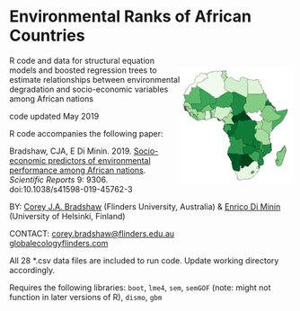 # Environmental Ranks of African Countries
<img align="right" src="AfricaENV.png" alt="Africa Environmental Index" width="200" style="margin-top: 20px">

R code and data for structural equation models and boosted regression trees to estimate relationships between environmental degradation and socio-economic variables among African nations

code updated May 2019

R code accompanies the following paper:

Bradshaw, CJA, E Di Minin. 2019. <a href="http://doi.org/10.1038/s41598-019-45762-3">Socio-economic predictors of environmental performance among African nations</a>. <em>Scientific Reports</em> 9: 9306. doi:10.1038/s41598-019-45762-3

BY: <a href="https://scholar.google.com.au/citations?hl=en&user=1sO0O3wAAAAJ&view_op=list_works&sortby=pubdate">Corey J.A. Bradshaw</a> (Flinders University, Australia) & <a href="https://scholar.google.com.au/citations?hl=en&user=rztzLosAAAAJ">Enrico Di Minin</a> (University of Helsinki, Finland)

CONTACT: corey.bradshaw@flinders.edu.au
<br>
<a href="http://globalecologyflinders.com">globalecologyflinders.com</a>

All 28 *.csv data files are included to run code. Update working directory accordingly.

Requires the following libraries: <code>boot</code>, <code>lme4</code>, <code>sem</code>, <code>semGOF</code> (note: might not function in later versions of R), <code>dismo</code>, <code>gbm</code>

